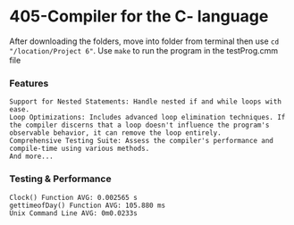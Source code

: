 # 405-Compiler for the C- language 

After downloading the folders, move into folder from terminal then use `cd "/location/Project 6"`. Use `make` to run the program in the testProg.cmm file

### Features

    Support for Nested Statements: Handle nested if and while loops with ease.
    Loop Optimizations: Includes advanced loop elimination techniques. If the compiler discerns that a loop doesn't influence the program's observable behavior, it can remove the loop entirely.
    Comprehensive Testing Suite: Assess the compiler's performance and compile-time using various methods.
    And more...
### Testing & Performance
    Clock() Function AVG: 0.002565 s
    gettimeofDay() Function AVG: 105.880 ms
    Unix Command Line AVG: 0m0.0233s
